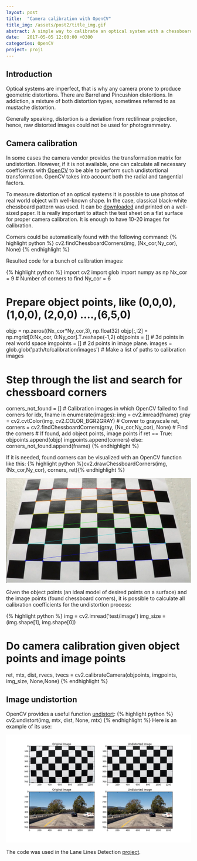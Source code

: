```yaml
---
layout: post
title:  "Camera calibration with OpenCV"
title_img: /assets/post2/title_img.gif
abstract: A simple way to calibrate an optical system with a chessboard pattern by means of the OpenCV to reduce distortion.
date:   2017-05-05 12:00:00 +0300
categories: OpenCV
project: proj1
---
```

## Introduction

Optical systems are imperfect, that is why any camera prone to produce geometric distortions. There are Barrel and Pincushion distortions. In addiction, a mixture of both distortion types, sometimes referred to as mustache distortion.

Generally speaking, distortion is a deviation from rectilinear projection, hence, raw distorted images could not be used for photogrammetry.

## Camera calibration

In some cases the camera vendor provides the transformation matrix for undistortion. However, if it is not available, one can calculate all necessary coefficients with [OpenCV](http://docs.opencv.org/2.4/doc/tutorials/calib3d/camera_calibration/camera_calibration.html) to be able to perform such undistortional transformation. OpenCV takes into account both the radial and tangential factors. 

To measure distortion of an optical systems it is possible to use photos of real world object with well-known shape. In the case, classical black-white chessboard pattern was used. It can be [downloaded](http://docs.opencv.org/2.4/_downloads/pattern.png) and printed on a well-sized paper. It is really important to attach the test sheet on a flat surface for proper camera calibration. It is enough to have 10-20 images for calibration.

Corners could be automatically found with the following command: {% highlight python %} cv2.findChessboardCorners(img, (Nx_cor,Ny_cor), None) {% endhighlight %}

Resulted code for a bunch of calibration images:

{% highlight python %}
import cv2
import glob
import numpy as np
Nx_cor = 9 # Number of corners to find
Ny_cor = 6
# Prepare object points, like (0,0,0), (1,0,0), (2,0,0) ....,(6,5,0)
objp = np.zeros((Nx_cor*Ny_cor,3), np.float32)
objp[:,:2] = np.mgrid[0:Nx_cor, 0:Ny_cor].T.reshape(-1,2)
objpoints = [] # 3d points in real world space
imgpoints = [] # 2d points in image plane.
images = glob.glob('path/to/calibration/images') # Make a list of paths to calibration images
# Step through the list and search for chessboard corners
corners_not_found = [] # Calibration images in which OpenCV failed to find corners
for idx, fname in enumerate(images):
    img = cv2.imread(fname)
    gray = cv2.cvtColor(img, cv2.COLOR_BGR2GRAY) # Conver to grayscale
    ret, corners = cv2.findChessboardCorners(gray, (Nx_cor,Ny_cor), None) # Find the corners
    # If found, add object points, image points
    if ret == True:
        objpoints.append(objp)
        imgpoints.append(corners)
    else:
        corners_not_found.append(fname)
{% endhighlight %}

If it is needed, found corners can be visualized with an OpenCV function like this: {% highlight python %}cv2.drawChessboardCorners(img, (Nx_cor,Ny_cor), corners, ret){% endhighlight %}

![Corners found example](/assets/post2/corners_found.jpg)

Given the object points (an ideal model of desired points on a surface) and the image points (found chessboard corners), it is possible to calculate all calibration coefficients for the undistortion process:

{% highlight python %}
img = cv2.imread('test/image')
img_size = (img.shape[1], img.shape[0])
# Do camera calibration given object points and image points
ret, mtx, dist, rvecs, tvecs = cv2.calibrateCamera(objpoints, imgpoints, img_size, None,None)
{% endhighlight %}

## Image undistortion

OpenCV provides a useful function [undistort](https://en.wikipedia.org/wiki/Distortion_(optics)):
{% highlight python %}
cv2.undistort(img, mtx, dist, None, mtx)
{% endhighlight %}
Here is an example of its use:

![Undistortion example](/assets/post2/undist_img.jpg)

The code was used in the Lane Lines Detection [project][project-gh].

[project-gh]: /proj/proj1

